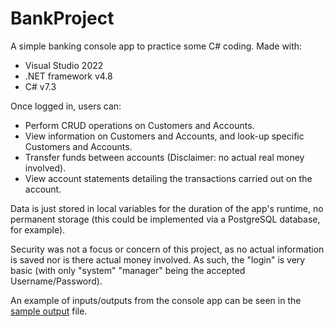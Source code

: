 # BankProject

A simple banking console app to practice some C# coding. Made with:
- Visual Studio 2022
- .NET framework v4.8
- C# v7.3

Once logged in, users can:
- Perform CRUD operations on Customers and Accounts.
- View information on Customers and Accounts, and look-up specific Customers and Accounts.
- Transfer funds between accounts (Disclaimer: no actual real money involved).
- View account statements detailing the transactions carried out on the account.

Data is just stored in local variables for the duration of the app's runtime, no permanent storage (this could be implemented via a PostgreSQL database, for example).

Security was not a focus or concern of this project, as no actual information is saved nor is there actual money involved.
As such, the "login" is very basic (with only "system" "manager" being the accepted Username/Password).

An example of inputs/outputs from the console app can be seen in the [sample output](SampleOutput.txt) file.
